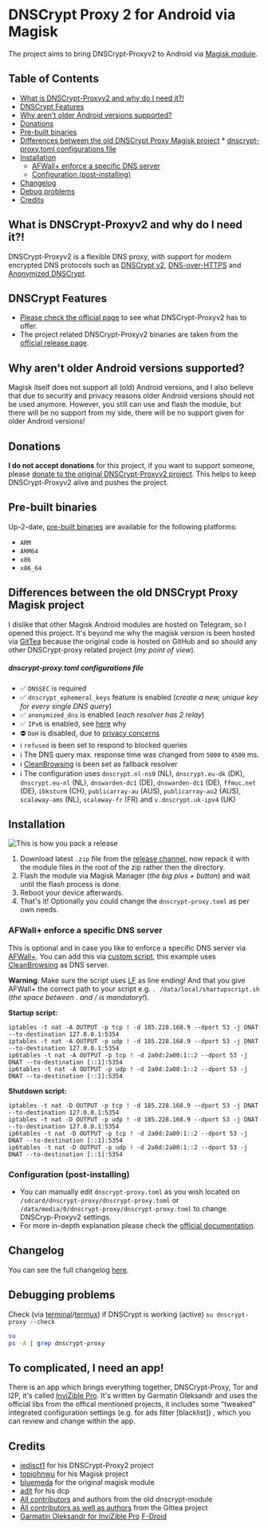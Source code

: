 # DNSCrypt Proxy 2 for Android via Magisk
The project aims to bring DNSCrypt-Proxyv2 to Android via [Magisk module](https://www.xda-developers.com/how-to-install-magisk/).

## Table of Contents
 * [What is DNSCrypt-Proxyv2 and why do I need it?!](#what-is-dnscrypt-proxyv2-and-why-do-i-need-it--)
 * [DNSCrypt Features](#dnscrypt-features)
 * [Why aren't older Android versions supported?](#why-aren-t-older-android-versions-supported-)
 * [Donations](#donations)
 * [Pre-built binaries](#pre-built-binaries)
 * [Differences between the old DNSCrypt Proxy Magisk project](#differences-between-the-old-dnscrypt-proxy-magisk-project)
       * [dnscrypt-proxy.toml configurations file](#dnscrypt-proxytoml-configurations-file)
 * [Installation](#installation)
   + [AFWall+ enforce a specific DNS server](#afwall+-enforce-a-specific-dns-server)
   + [Configuration (post-installing)](#configuration--post-installing-)
 * [Changelog](#changelog)
 * [Debug problems](#debug-problems)
 * [Credits](#credits)


## What is DNSCrypt-Proxyv2 and why do I need it?!
DNSCrypt-Proxyv2 is a flexible DNS proxy, with support for modern encrypted DNS protocols such as [DNSCrypt v2](https://dnscrypt.info/protocol), [DNS-over-HTTPS](https://www.rfc-editor.org/rfc/rfc8484.txt) and [Anonymized DNSCrypt](https://github.com/DNSCrypt/dnscrypt-protocol/blob/master/ANONYMIZED-DNSCRYPT.txt).


## DNSCrypt Features
- [Please check the official page](https://github.com/DNSCrypt/dnscrypt-proxy#features) to see what DNSCrypt-Proxyv2 has to offer.
- The project related DNSCrypt-Proxyv2 binaries are taken from the [official release page](https://github.com/jedisct1/dnscrypt-proxy/releases).


## Why aren't older Android versions supported?
Magisk itself does not support all (old) Android versions, and I also believe that due to security and privacy reasons older Android versions should not be used anymore. However, you still can use and flash the module, but there will be no support from my side, there will be no support given for older Android versions!


## Donations
**I do not accept donations** for this project, if you want to support someone, please [donate to the original DNSCrypt-Proxyv2 project](https://github.com/DNSCrypt/dnscrypt-proxy). This helps to keep DNSCrypt-Proxyv2 alive and pushes the project.


## Pre-built binaries
Up-2-date, [pre-built binaries](https://github.com/CHEF-KOCH/dnscrypt-proxy-android/tree/master/binary) are available for the following platforms:
- `ARM`
- `ARM64`
- `x86`
- `x86_64`


## Differences between the old DNSCrypt Proxy Magisk project
I dislike that other Magisk Android modules are hosted on Telegram, so I opened this project. It's beyond me why the magisk version is been hosted via [GitTea](https://git.nixnet.xyz/quindecim/dnscrypt-proxy-android) because the original code is hosted on GitHub and so should any other DNSCrypt-proxy related project (_my point of view_).


##### dnscrypt-proxy.toml configurations file
- ✅ `DNSSEC` is required
- ✅ `dnscrypt_ephemeral_keys` feature is enabled (_create a new, unique key for every single DNS query_)
- ✅ `anonymized_dns` is enabled (_each resolver has 2 relay_)
- ✅ `IPv6` is enabled, see [here](https://www.ripe.net/publications/news/about-ripe-ncc-and-ripe/the-ripe-ncc-has-run-out-of-ipv4-addresses) why
- ⛔️ `DoH` is disabled, due to [privacy concerns](https://github.com/CHEF-KOCH/FFCK/issues/7)
- ℹ️ `refused` is been set to respond to blocked queries
- ℹ️ The DNS query max. response time was changed from `5000` to `4500` ms.
- ℹ️ [CleanBrowsing](https://cleanbrowsing.org/) is been set as fallback resolver
- ℹ️ The configuration uses `dnscrypt.nl-ns0` (NL), `dnscrypt.eu-dk` (DK), `dnscrypt.eu-nl` (NL), `dnswarden-dc1` (DE), `dnswarden-dc1` (DE), `ffmuc.net` (DE), `ibksturm` (CH), `publicarray-au` (AUS), `publicarray-au2` (AUS), `scaleway-ams` (NL), `scaleway-fr` (FR) and `v.dnscrypt.uk-ipv4` (UK)


## Installation
![This is how you pack a release](https://user-images.githubusercontent.com/727123/71154349-3c62b600-2233-11ea-878d-5d3a3decfdf0.png "Logo Title Text 1")


1. Download latest `.zip` file from  the [release channel](https://github.com/CHEF-KOCH/dnscrypt-proxy-android/releases), now repack it with the module files in the root of the zip rather then the directory.
2. Flash the module via Magisk Manager (_the big plus + button_) and wait until the flash process is done.
2. Reboot your device afterwards.
3. That's it! Optionally you could change the `dnscrypt-proxy.toml` as per own needs.


### AFWall+ enforce a specific DNS server
This is optional and in case you like to enforce a specific DNS server via [AFWall+](https://github.com/ukanth/afwall). You can add this via [custom script](https://github.com/ukanth/afwall/wiki/CustomScripts), this example uses [CleanBrowsing](https://en.wikipedia.org/wiki/CleanBrowsing) as DNS server.

**Warning**:
Make sure the script uses [LF](https://stackoverflow.com/questions/1552749/difference-between-cr-lf-lf-and-cr-line-break-types) as line ending! And that you give AFWall+ the correct path to your script e.g. `. /data/local/shartupscript.sh` (_the space between . and / is mandatory!_).

**Startup script:**
```
iptables -t nat -A OUTPUT -p tcp ! -d 185.228.168.9 --dport 53 -j DNAT --to-destination 127.0.0.1:5354
iptables -t nat -A OUTPUT -p udp ! -d 185.228.168.9 --dport 53 -j DNAT --to-destination 127.0.0.1:5354
ip6tables -t nat -A OUTPUT -p tcp ! -d 2a0d:2a00:1::2 --dport 53 -j DNAT --to-destination [::1]:5354
ip6tables -t nat -A OUTPUT -p udp ! -d 2a0d:2a00:1::2 --dport 53 -j DNAT --to-destination [::1]:5354
```

**Shutdown script:**
```
iptables -t nat -D OUTPUT -p tcp ! -d 185.228.168.9 --dport 53 -j DNAT --to-destination 127.0.0.1:5354
iptables -t nat -D OUTPUT -p udp ! -d 185.228.168.9 --dport 53 -j DNAT --to-destination 127.0.0.1:5354
ip6tables -t nat -D OUTPUT -p tcp ! -d 2a0d:2a00:1::2 --dport 53 -j DNAT --to-destination [::1]:5354
ip6tables -t nat -D OUTPUT -p udp ! -d 2a0d:2a00:1::2 --dport 53 -j DNAT --to-destination [::1]:5354
```

### Configuration (post-installing)

- You can manually edit `dnscrypt-proxy.toml` as you wish located on `/sdcard/dnscrypt-proxy/dnscrypt-proxy.toml` or `/data/media/0/dnscrypt-proxy/dnscrypt-proxy.toml` to change DNSCryp-Proxyv2 settings.
- For more in-depth explanation please check the [official documentation](https://github.com/jedisct1/dnscrypt-proxy/wiki/Configuration).


## Changelog

You can see the full changelog [here](changelog.md).


## Debugging problems

Check (via [terminal](https://www.techrepublic.com/article/how-to-get-a-linux-terminal-on-android/)/[termux](https://f-droid.org/en/packages/com.termux/)) if DNSCrypt is working (active) `su dnscrypt-proxy --check`

```bash
su
ps -A | grep dnscrypt-proxy
```


## To complicated, I need an app!

There is an app which brings everything together, DNSCrypt-Proxy, Tor and I2P, it's called [InviZible Pro](https://invizible.net/en/). It's written by Garmatin Oleksandr and uses the official libs from the offical mentioned projects, it includes some "tweaked" integrated configuration settings (e.g. for ads filter [blacklist]) , which you can review and change within the app.


## Credits
- [jedisct1](https://github.com/jedisct1/dnscrypt-proxy) for his DNSCrypt-Proxy2 project
- [topjohnwu](https://github.com/topjohnwu) for his Magisk project
- [bluemeda](https://github.com/bluemeda) for the original magisk module
- [adit](https://github.com/adit) for his dcp
- [All contributors](https://github.com/Magisk-Modules-Repo/dnscrypt-proxy/graphs/contributors) and authors from the old dnscrypt-module
- [All contributors as well as authors](https://git.nixnet.xyz/quindecim/dnscrypt-proxy-android) from the Gittea project
- [Garmatin Oleksandr for InviZible Pro](https://github.com/Gedsh/InviZible) [F-Droid](https://apt.izzysoft.de/fdroid/index/apk/pan.alexander.tordnscrypt)
